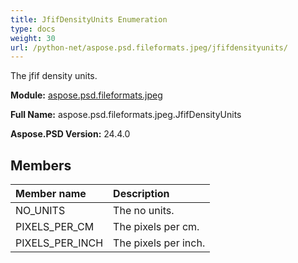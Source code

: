 ```yaml
---
title: JfifDensityUnits Enumeration
type: docs
weight: 30
url: /python-net/aspose.psd.fileformats.jpeg/jfifdensityunits/
---
```


The jfif density units.

**Module:** [aspose.psd.fileformats.jpeg](/psd/python-net/aspose.psd.fileformats.jpeg/)

**Full Name:** aspose.psd.fileformats.jpeg.JfifDensityUnits

**Aspose.PSD Version:** 24.4.0

## **Members**
| **Member name** | **Description** |
| :- | :- |
| NO_UNITS | The no units. |
| PIXELS_PER_CM | The pixels per cm. |
| PIXELS_PER_INCH | The pixels per inch. |
